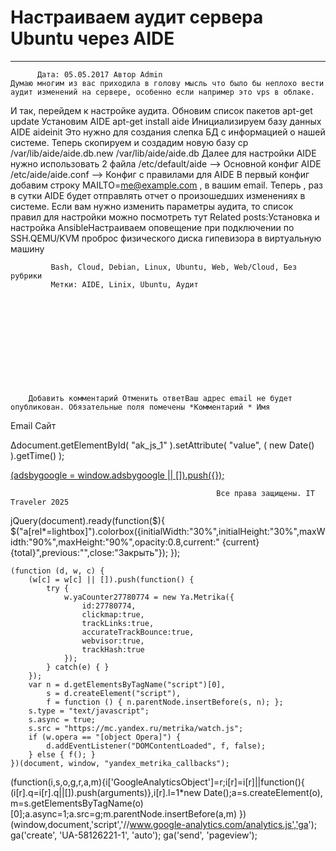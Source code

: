 #                 	Настраиваем аудит сервера Ubuntu через AIDE                	  
***            ***

			
            
		
    
	
    	  Дата: 05.05.2017 Автор Admin  
	Думаю многим из вас приходила в голову мысль что было бы неплохо вести аудит изменений на сервере, особенно если например это vps в облаке. 
И так, перейдем к настройке аудита.
Обновим список пакетов
apt-get update
Установим AIDE
apt-get install aide
Инициализируем базу данных AIDE
aideinit
Это нужно для создания слепка БД с информацией о нашей системе.
Теперь скопируем и создадим новую базу
cp /var/lib/aide/aide.db.new /var/lib/aide/aide.db
Далее для настройки AIDE нужно использовать 2 файла
/etc/default/aide –&gt; Основной конфиг AIDE
/etc/aide/aide.conf –&gt; Конфиг с правилами для AIDE
В первый конфиг добавим строку MAILTO=me@example.com , в вашим email.
Теперь , раз в сутки AIDE будет отправлять отчет о произошедших изменениях в системе.
Если вам нужно изменить параметры аудита, то список правил для настройки можно посмотреть тут
Related posts:Установка и настройка AnsibleНастраиваем оповещение при подключении по SSH.QEMU/KVM проброс физического диска гипевизора в виртуальную машину
        
             Bash, Cloud, Debian, Linux, Ubuntu, Web, Web/Cloud, Без рубрики 
             Метки: AIDE, Linix, Ubuntu, Аудит  
        
            
        
    
                        
                    
                    
                
        
                
	
		
		Добавить комментарий Отменить ответВаш адрес email не будет опубликован. Обязательные поля помечены *Комментарий * Имя 
Email 
Сайт 
 
&#916;document.getElementById( "ak_js_1" ).setAttribute( "value", ( new Date() ).getTime() );	
	
<ins class="adsbygoogle"
     style="display:block"
     data-ad-client="ca-pub-1890562251101921"
     data-ad-slot="9117958896"
     data-ad-format="auto">
(adsbygoogle = window.adsbygoogle || []).push({});
			
        
        
		
        
           
    
    
  
	
    
		
        
             
			
                
                    
                                                  Все права защищены. IT Traveler 2025 
                         
                        
																														                    
                    
				
                
                
    
			
		                            
	
	
                
                
			
                
		
        
	
    
jQuery(document).ready(function($){
  $("a[rel*=lightbox]").colorbox({initialWidth:"30%",initialHeight:"30%",maxWidth:"90%",maxHeight:"90%",opacity:0.8,current:" {current}  {total}",previous:"",close:"Закрыть"});
});
  
    (function (d, w, c) {
        (w[c] = w[c] || []).push(function() {
            try {
                w.yaCounter27780774 = new Ya.Metrika({
                    id:27780774,
                    clickmap:true,
                    trackLinks:true,
                    accurateTrackBounce:true,
                    webvisor:true,
                    trackHash:true
                });
            } catch(e) { }
        });
        var n = d.getElementsByTagName("script")[0],
            s = d.createElement("script"),
            f = function () { n.parentNode.insertBefore(s, n); };
        s.type = "text/javascript";
        s.async = true;
        s.src = "https://mc.yandex.ru/metrika/watch.js";
        if (w.opera == "[object Opera]") {
            d.addEventListener("DOMContentLoaded", f, false);
        } else { f(); }
    })(document, window, "yandex_metrika_callbacks");
  (function(i,s,o,g,r,a,m){i['GoogleAnalyticsObject']=r;i[r]=i[r]||function(){
  (i[r].q=i[r].q||[]).push(arguments)},i[r].l=1*new Date();a=s.createElement(o),
  m=s.getElementsByTagName(o)[0];a.async=1;a.src=g;m.parentNode.insertBefore(a,m)
  })(window,document,'script','//www.google-analytics.com/analytics.js','ga');
  ga('create', 'UA-58126221-1', 'auto');
  ga('send', 'pageview');
